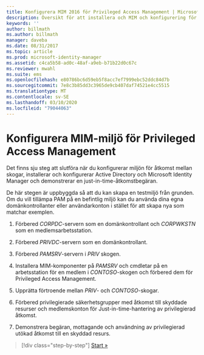 ```yaml
---
title: Konfigurera MIM 2016 för Privileged Access Management | Microsoft Docs
description: Översikt för att installera och MIM och konfigurering för Privileged Access Management.
keywords: ''
author: billmath
ms.author: billmath
manager: daveba
ms.date: 08/31/2017
ms.topic: article
ms.prod: microsoft-identity-manager
ms.assetid: c4ca5b58-ad0c-48af-a9eb-b71b22d0c67c
ms.reviewer: mwahl
ms.suite: ems
ms.openlocfilehash: e80786bc6d59eb5f8acc7ef7999ebc52ddc84d7b
ms.sourcegitcommit: 7e8c3b85dd3c3965de9cb407daf74521e4cc5515
ms.translationtype: MT
ms.contentlocale: sv-SE
ms.lasthandoff: 03/10/2020
ms.locfileid: "79044063"
---
```

# <a name="configure-the-mim-environment-for-privileged-access-management"></a>Konfigurera MIM-miljö för Privileged Access Management

Det finns sju steg att slutföra när du konfigurerar miljön för åtkomst mellan skogar, installerar och konfigurerar Active Directory och Microsoft Identity Manager och demonstrerar en just-in-time-åtkomstbegäran.

De här stegen är uppbyggda så att du kan skapa en testmiljö från grunden. Om du vill tillämpa PAM på en befintlig miljö kan du använda dina egna domänkontrollanter eller användarkonton i stället för att skapa nya som matchar exemplen.

1. Förbered *CORPDC*-servern som en domänkontrollant och *CORPWKSTN* som en medlemsarbetsstation.

2. Förbered *PRIVDC*-servern som en domänkontrollant.

3.  Förbered *PAMSRV*-servern i *PRIV* skogen.

4.  Installera MIM-komponenter på *PAMSRV* och cmdletar på en arbetsstation för en medlem i *CONTOSO*-skogen och förbered dem för Privileged Access Management.

5.  Upprätta förtroende mellan *PRIV*- och *CONTOSO*-skogar.

6.  Förbered privilegierade säkerhetsgrupper med åtkomst till skyddade resurser och medlemskonton för Just-in-time-hantering av privilegierad åtkomst.

7.  Demonstrera begäran, mottagande och användning av privilegierad utökad åtkomst till en skyddad resurs.

> [!div class="step-by-step"]
> [Start »](step-1-prepare-corp-domain.md)
